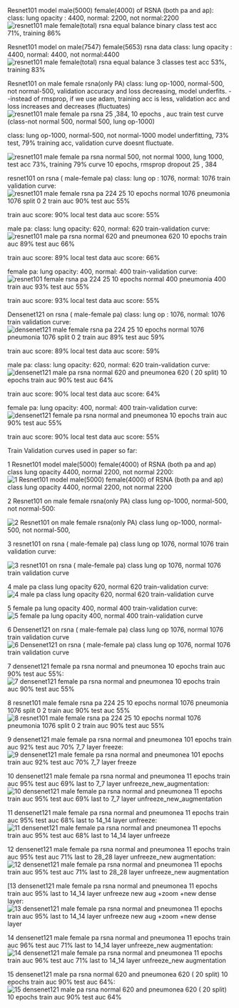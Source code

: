 Resnet101 model male(5000) female(4000) of RSNA (both pa and ap): 
      class: lung opacity : 4400, normal: 2200, not normal:2200
      ![resnet101 male female(total) rsna equal balance binary class test acc 71%, training 86%](https://user-images.githubusercontent.com/52566550/100654194-a8222e00-3373-11eb-9507-d866d02258fb.png)
      

Resnet101 model on male(7547) female(5653) rsna data
      class: lung opacity : 4400, normal: 4400, not normal:4400
      ![resnet101 male female(total) rsna equal balance 3 classes test acc 53%, training 83%](https://user-images.githubusercontent.com/52566550/100654220-afe1d280-3373-11eb-8fb2-595dd80bd21a.png)
      
Resnet101 on male female  rsna(only PA) 
       class: lung op-1000, normal-500, not normal-500,  validation accuracy and loss decreasing, model underfits.
      --instead of rmsprop, if we use adam, training acc is less, validation acc and loss increases and decreases (fluctuates)
      ![resnet101 male female pa rsna  25 ,384,  10 epochs ,  auc train test curve (class-not normal 500, normal 500, lung op-1000)](https://user-images.githubusercontent.com/52566550/100654416-f59e9b00-3373-11eb-9eea-0f70447ee94b.png)
      
      
   class: lung op-1000, normal-500, not normal-1000
      model underfitting, 73% test, 79% training acc, validation curve doesnt fluctuate.
      
   ![resnet101 male female pa rsna normal 500, not normal 1000, lung 1000, test acc 73%, training 79% curve 10 epochs, rmsprop dropout  25 , 384](https://user-images.githubusercontent.com/52566550/101233931-82838480-36e5-11eb-8892-febed48ec7ee.png)
   
   
 resnet101 on rsna ( male-female pa)
 class: lung op : 1076, normal: 1076
 train validation curve:
![resnet101 male female rsna pa 224  25 10 epochs normal 1076 pneumonia 1076 split 0 2 train auc 90% test auc 55% ](https://user-images.githubusercontent.com/52566550/102318028-d83c1480-3fa2-11eb-9a47-1e5f581fb242.png)

train auc score: 90%
local test data auc score: 55%

male pa: class: lung opacity: 620, normal: 620
train-validation curve:
![resnet101 male pa rsna normal  620 and pneumonea 620 10 epochs train auc 89% test auc 66%](https://user-images.githubusercontent.com/52566550/102318238-3668f780-3fa3-11eb-9f9c-d5032bf96a58.png)

train auc score: 89%
local test data auc score: 66%

female pa: lung opacity: 400, normal: 400
train-validation curve:
![resnet101  female rsna pa 224  25 10 epochs normal 400 pneumonia 400 train auc 93% test auc 55% ](https://user-images.githubusercontent.com/52566550/102318408-792acf80-3fa3-11eb-8190-f56e3f426397.png)


train auc score: 93%
local test data auc score: 55%


Densenet121 on rsna ( male-female pa)
 class: lung op : 1076, normal: 1076
 train validation curve:
![densenet121 male female rsna pa 224  25 10 epochs normal 1076 pneumonia 1076 split 0 2 train auc 89% test auc 59% ](https://user-images.githubusercontent.com/52566550/102318532-aaa39b00-3fa3-11eb-98ae-82927e402580.png)

train auc score: 89%
local test data auc score: 59%

male pa: class: lung opacity: 620, normal: 620
train-validation curve:
![densenet121 male pa rsna normal 620  and pneumonea 620 ( 20 split) 10 epochs train auc 90% test auc 64%](https://user-images.githubusercontent.com/52566550/102318570-bb541100-3fa3-11eb-8169-faeaeb3223e5.png)

train auc score: 90%
local test data auc score: 64%

female pa: lung opacity: 400, normal: 400
train-validation curve:
![densenet121 female pa rsna normal and pneumonea 10 epochs train auc 90% test auc 55%](https://user-images.githubusercontent.com/52566550/102318587-c4dd7900-3fa3-11eb-858d-9fd1ed82d54e.png)

train auc score: 90%
local test data auc score: 55%


  
 
 
Train Validation curves used in paper so far:

1 Resnet101 model male(5000) female(4000) of RSNA (both pa and ap) class lung opacity  4400, normal 2200, not normal 2200:
![1 Resnet101 model male(5000) female(4000) of RSNA (both pa and ap) class lung opacity  4400, normal 2200, not normal 2200](https://user-images.githubusercontent.com/52566550/117692534-ee12d600-b1de-11eb-970f-526f3e92cb1d.png)


2 Resnet101 on male female rsna(only PA) class lung op-1000, normal-500, not normal-500:

![2 Resnet101 on male female rsna(only PA) class lung op-1000, normal-500, not normal-500,](https://user-images.githubusercontent.com/52566550/117692148-8e1c2f80-b1de-11eb-96bb-9cd8ef454913.png)



3 resnet101 on rsna ( male-female pa) class lung op  1076, normal 1076 train validation curve:

![3 resnet101 on rsna ( male-female pa) class lung op  1076, normal 1076 train validation curve](https://user-images.githubusercontent.com/52566550/117692157-907e8980-b1de-11eb-8743-eee4d5827fd0.png)

4 male pa class  lung opacity 620, normal 620 train-validation curve:
![4 male pa class  lung opacity 620, normal 620 train-validation curve](https://user-images.githubusercontent.com/52566550/117692162-91afb680-b1de-11eb-8651-2631e175703b.png)


5 female pa lung opacity 400, normal 400 train-validation curve:
![5 female pa lung opacity 400, normal 400 train-validation curve](https://user-images.githubusercontent.com/52566550/117692167-92484d00-b1de-11eb-9a8c-5aa848785ac4.png)


6 Densenet121 on rsna ( male-female pa) class lung op  1076, normal 1076 train validation curve
![6 Densenet121 on rsna ( male-female pa) class lung op  1076, normal 1076 train validation curve](https://user-images.githubusercontent.com/52566550/117692170-92e0e380-b1de-11eb-868e-dd9e70086a67.png)



7 densenet121 female pa rsna normal and pneumonea 10 epochs train auc 90% test auc 55%:
![7 densenet121 female pa rsna normal and pneumonea 10 epochs train auc 90% test auc 55%](https://user-images.githubusercontent.com/52566550/117692222-9ecca580-b1de-11eb-841e-69857ccb9a14.png)


8 resnet101 male female rsna pa 224  25 10 epochs normal 1076 pneumonia 1076 split 0 2 train auc 90% test auc 55%
![8 resnet101 male female rsna pa 224  25 10 epochs normal 1076 pneumonia 1076 split 0 2 train auc 90% test auc 55%](https://user-images.githubusercontent.com/52566550/117692226-9ffdd280-b1de-11eb-8efb-faa060a14644.png)


9 densenet121 male female pa rsna normal and pneumonea 101 epochs train auc 92% test auc 70% 7_7 layer freeze:
![9 densenet121 male female pa rsna normal and pneumonea 101 epochs train auc 92% test auc 70% 7_7 layer freeze](https://user-images.githubusercontent.com/52566550/117692227-a0966900-b1de-11eb-8af1-c9bfe25dc5e2.png)



10 densenet121 male female pa rsna normal and pneumonea 11 epochs train auc 95% test auc 69% last to 7_7 layer unfreeze_new_augmentation:
![10 densenet121 male female pa rsna normal and pneumonea 11 epochs train auc 95% test auc 69% last to 7_7 layer unfreeze_new_augmentation](https://user-images.githubusercontent.com/52566550/117692228-a0966900-b1de-11eb-9522-c6298370a2c5.png)


11 densenet121 male female pa rsna normal and pneumonea 11 epochs train auc 95% test auc 68% last to 14_14 layer unfreeze:
![11 densenet121 male female pa rsna normal and pneumonea 11 epochs train auc 95% test auc 68% last to 14_14 layer unfreeze](https://user-images.githubusercontent.com/52566550/117692231-a12eff80-b1de-11eb-90c5-4e4918b8a1ce.png)



12 densenet121 male female pa rsna normal and pneumonea 11 epochs train auc 95% test auc 71% last to 28_28 layer unfreeze_new augmentation:
![12 densenet121 male female pa rsna normal and pneumonea 11 epochs train auc 95% test auc 71% last to 28_28 layer unfreeze_new augmentation](https://user-images.githubusercontent.com/52566550/117692235-a2602c80-b1de-11eb-9cb3-1c148a90c9f1.png)


[13 densenet121 male female pa rsna normal and pneumonea 11 epochs train auc 95% last to 14_14 layer unfreeze new aug +zoom +new dense layer:
![13 densenet121 male female pa rsna normal and pneumonea 11 epochs train auc 95% last to 14_14 layer unfreeze new aug +zoom +new dense layer](https://user-images.githubusercontent.com/52566550/117692238-a3915980-b1de-11eb-8464-0b87faa6d901.png)


14 densenet121 male female pa rsna normal and pneumonea 11 epochs train auc 96% test auc 71% last to 14_14 layer unfreeze_new augmentation:
![14 densenet121 male female pa rsna normal and pneumonea 11 epochs train auc 96% test auc 71% last to 14_14 layer unfreeze_new augmentation](https://user-images.githubusercontent.com/52566550/117692239-a429f000-b1de-11eb-92e1-a89de659149b.png)



15 densenet121 male pa rsna normal 620  and pneumonea 620 ( 20 split) 10 epochs train auc 90% test auc 64%:
![15 densenet121 male pa rsna normal 620  and pneumonea 620 ( 20 split) 10 epochs train auc 90% test auc 64%](https://user-images.githubusercontent.com/52566550/117692217-9e340f00-b1de-11eb-803c-4622e252bc8b.png)



 

      
